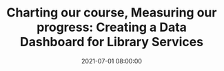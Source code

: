 ---
layout: poster
title: "Charting our course, Measuring our progress: Creating a Data Dashboard for Library Services"
description: "Libraries and their administrations seek to demonstrate a return on investment made by our colleges or universities in our services and resources. Developing a dashboard which tracks and displays usage can be a helpful tool to assist with this task. This poster session will provide an overview of one attempt to develop a dashboard for circulation, document delivery, and information transactions. These experiences included: synthesizing data from multiple software / online services, each with its own idiosyncratic, and often inconsistent, interface; selecting tools for creating charts and graphs; selecting data to be charted over time and/or displayed in a summary view. The session is intended to benefit both those who work directly with data or from administrators who use data in decision-making. Take-homes may include: discussion of one model currently in use to develop models for an approach, we well as possible improvements; and an ability to evaluate pro’s and con’s of widely available services for manipulating and displaying data in order to select the most effective approaches."
date: 2021-07-01 08:00:00
audience: AIG, SSIG, Library administration/supervision, diversity, consortia, emerging technologies, reference
keywords: Dashboards, Statistics, Information Transactions, CIrculation, Document Delivery
presenter-names: 'Rob O''Brien Withers,'
speaker-data: [67]
session-contents: 
supplemental-docs: 
isStaticPost: false
published: true
---